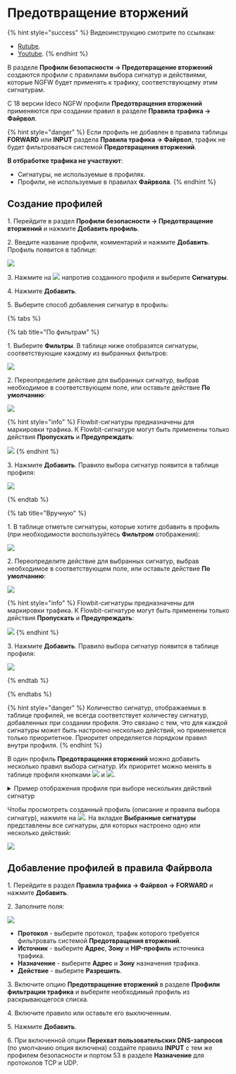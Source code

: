 # Предотвращение вторжений

{% hint style="success" %}
Видеоинструкцию смотрите по ссылкам:
* [Rutube](https://rutube.ru/video/cab99c95cec5e6c09f4e75ddb7cbe4c2/).
* [Youtube](https://youtu.be/RO_f8PBMscA?si=F6vtlpnjSYEWzZQp).
{% endhint %}

В разделе **Профили безопасности -> Предотвращение вторжений** создаются профили с правилами выбора сигнатур и действиями, которые NGFW будет применять к трафику, соответствующему этим сигнатурам.

С 18 версии Ideco NGFW профили **Предотвращения вторжений** применяются при создании правил в разделе **Правила трафика -> Файрвол**.

{% hint style="danger" %}
Если профиль не добавлен в правила таблицы **FORWARD** или **INPUT** раздела **Правила трафика -> Файрвол**, трафик не будет фильтроваться системой **Предотвращения вторжений**.

**В отбработке трафика не участвуют**:
* Cигнатуры, не используемые в профилях.
* Профили, не используемые в правилах **Файрвола**.
{% endhint %}

## Создание профилей

1\. Перейдите в раздел **Профили безопасности -> Предотвращение вторжений** и нажмите **Добавить профиль**.

2\. Введите название профиля, комментарий и нажмите **Добавить**. Профиль появится в таблице:

![](/.gitbook/assets/ips-security-profiles.png)

3\. Нажмите на ![](/.gitbook/assets/icon-edit.png) напротив созданного профиля и выберите **Сигнатуры**.

4\. Нажмите **Добавить**.

5\. Выберите способ добавления сигнатур в профиль:

{% tabs %}

{% tab title="По фильтрам" %}

1\. Выберите **Фильтры**. В таблице ниже отобразятся сигнатуры, соответствующие каждому из выбранных фильтров:

![](/.gitbook/assets/ips-security-profiles5.png)

2\. Переопределите действие для выбранных сигнатур, выбрав необходимое в соответствующем поле, или оставьте действие **По умолчанию**:

![](/.gitbook/assets/ips-security-profiles2.png)


{% hint style="info" %}
Flowbit-сигнатуры предназначены для маркировки трафика. К Flowbit-сигнатуре могут быть применены только действия **Пропускать** и **Предупреждать**:

![](/.gitbook/assets/ips-security-profiles15.gif)
{% endhint %}

3\. Нажмите **Добавить**. Правило выбора сигнатур появится в таблице профиля:

![](/.gitbook/assets/ips-security-profiles4.png)

{% endtab %}

{% tab title="Вручную" %}

1\. В таблице отметьте сигнатуры, которые хотите добавить в профиль (при необходимости воспользуйтесь **Фильтром** отображения):

![](/.gitbook/assets/ips-security-profiles1.png)

2\. Переопределите действие для выбранных сигнатур, выбрав необходимое в соответствующем поле, или оставьте действие **По умолчанию**:

![](/.gitbook/assets/ips-security-profiles2.png)

{% hint style="info" %}
Flowbit-сигнатуры предназначены для маркировки трафика. К Flowbit-сигнатуре могут быть применены только действия **Пропускать** и **Предупреждать**:

![](/.gitbook/assets/ips-security-profiles15.gif)
{% endhint %}

3\. Нажмите **Добавить**. Правило выбора сигнатур появится в таблице профиля:

![](/.gitbook/assets/ips-security-profiles3.png)

{% endtab %}

{% endtabs %}

{% hint style="danger" %}
Количество сигнатур, отображаемых в таблице профилей, не всегда соответствует количеству сигнатур, добавленных при создании профиля. Это связано с тем, что для каждой сигнатуры может быть настроено несколько действий, но применяется только приоритетное. Приоритет определяется порядком правил внутри профиля.
{% endhint %}

В один профиль **Предотвращения вторжений** можно добавить несколько правил выбора сигнатур. Их приоритет можно менять в таблице профиля кнопками ![](/.gitbook/assets/icon-arrow-up.png) и ![](/.gitbook/assets/icon-arrow-down.png).

<details>

<summary>Пример отображения профиля при выборе нескольких действий сигнатур</summary>

Настройки профиля Test:

![](/.gitbook/assets/ips-security-profiles11.png)

* Действие **Блокировать** применяется для сигнатур Anonymox и Anonymox HTTP (2 сигнатуры).
* Действие **Предупреждать** применяется для сигнатур Anonymox, Anonymox HTTP, ZenMate DNS, ZenMate API и ZenMate proxy (5 сигнатур).
* Блокирующее правило приоритетнее предупреждающего.

При переходе в раздел **Профили безопасности -> Предотвращение вторжений** в профиле Test отображаются две сигнатуры с действием **Блокировать** и три сигнатуры с действием **Предупреждать**, потому что фактически для дублирующихся сигнатур применяется более приоритетное правило:

![](/.gitbook/assets/ips-security-profiles12.png)

</details>

Чтобы просмотреть созданный профиль (описание и правила выбора сигнатур), нажмите на ![](/.gitbook/assets/icon-edit.png). На вкладке **Выбранные сигнатуры** представлены все сигнатуры, для которых настроено одно или несколько действий:

![](/.gitbook/assets/ips-security-profiles14.png)

## Добавление профилей в правила Файрвола

1\. Перейдите в раздел **Правила трафика -> Файрвол -> FORWARD** и нажмите **Добавить**.

2\. Заполните поля:

![](/.gitbook/assets/firewall38.png)

* **Протокол** - выберите протокол, трафик которого требуется фильтровать системой **Предотвращения вторжений**.
* **Источник** - выберите **Адрес**, **Зону** и **HIP-профиль** источника трафика.
* **Назначение** - выберите **Адрес** и **Зону** назначения трафика.
* **Действие** - выберите **Разрешить**.

3\. Включите опцию **Предотвращение вторжений** в разделе **Профили фильтрации трафика** и выберите необходимый профиль из раскрывающегося списка.

4\. Включите правило или оставьте его выключенным.

5\. Нажмите **Добавить**.

6\. При включенной опции **Перехват пользовательских DNS-запросов** (по умолчанию опция включена) создайте правила **INPUT** с тем же профилем безопасности и портом 53 в разделе **Назначение** для протоколов TCP и UDP.
